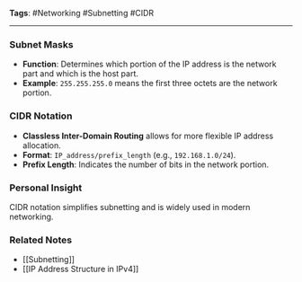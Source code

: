 **Tags**: #Networking #Subnetting #CIDR

---

### Subnet Masks

- **Function**: Determines which portion of the IP address is the network part and which is the host part.
- **Example**: `255.255.255.0` means the first three octets are the network portion.

### CIDR Notation

- **Classless Inter-Domain Routing** allows for more flexible IP address allocation.
- **Format**: `IP_address/prefix_length` (e.g., `192.168.1.0/24`).
- **Prefix Length**: Indicates the number of bits in the network portion.

### Personal Insight

CIDR notation simplifies subnetting and is widely used in modern networking.

### Related Notes

- [[Subnetting]]
- [[IP Address Structure in IPv4]]